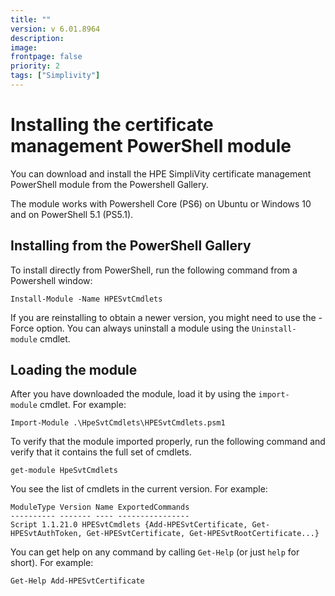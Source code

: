 ```yaml
---
title: ""
version: v 6.01.8964
description:
image: 
frontpage: false
priority: 2
tags: ["Simplivity"]
---
```


Installing the certificate management PowerShell module
=======================================================

You can download and install the HPE SimpliVity certificate management PowerShell module from the Powershell Gallery.

The module works with Powershell Core (PS6) on Ubuntu or Windows 10 and on PowerShell 5.1 (PS5.1).

Installing from the PowerShell Gallery
--------------------------------------

To install directly from PowerShell, run the following command from a Powershell window:

`Install-Module -Name HPESvtCmdlets`

If you are reinstalling to obtain a newer version, you might need to use the -Force option. You can always uninstall a module using the `Uninstall-module` cmdlet.

Loading the module
------------------

After you have downloaded the module, load it by using the `import-module` cmdlet. For example:

`Import-Module .\HpeSvtCmdlets\HPESvtCmdlets.psm1`

To verify that the module imported properly, run the following command and verify that it contains the full set of cmdlets.

`get-module HpeSvtCmdlets`

You see the list of cmdlets in the current version. For example:

```
ModuleType Version Name ExportedCommands
---------- ------- ---- ----------------
Script 1.1.21.0 HPESvtCmdlets {Add-HPESvtCertificate, Get-HPESvtAuthToken, Get-HPESvtCertificate, Get-HPESvtRootCertificate...}
```

You can get help on any command by calling `Get-Help` (or just `help` for short). For example:

`Get-Help Add-HPESvtCertificate`

